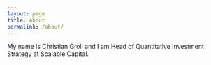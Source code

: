 ```yaml
---
layout: page
title: About
permalink: /about/
---
```


My name is Christian Groll and I am Head of Quantitative Investment
Strategy at Scalable Capital.

